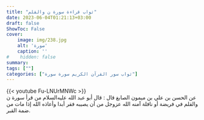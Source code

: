 ```yaml
---
title: "ثواب قراءة سورة ن والقلم"
date: 2023-06-04T01:21:13+03:00
draft: false
ShowToc: False
cover:
    image: img/238.jpg
    alt: 'صورة'
    caption: ''
#    hidden: false
summary: 
tags: [""]
categories: ["ثواب سور القرآن الكريم سورة سورة"]
---
```

{{< youtube Fu-LNUrMNWc >}} 
<br>
عن الحسن بن علي بن ميمون الصابغ قال : قال أبو
عبد الله عليه‌السلام من قرأ سورة ن والقلم في فريضة أو نافلة آمنه الله عزوجل
من أن يصيبه فقر أبدا وأعاذه الله إذا مات من ضمة القبر.

